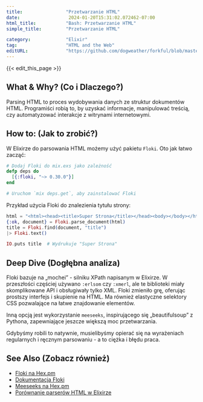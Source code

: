 ```yaml
---
title:                "Przetwarzanie HTML"
date:                  2024-01-20T15:31:02.072462-07:00
html_title:           "Bash: Przetwarzanie HTML"
simple_title:         "Przetwarzanie HTML"

category:             "Elixir"
tag:                  "HTML and the Web"
editURL:              "https://github.com/dogweather/forkful/blob/master/content/pl/elixir/parsing-html.md"
---
```


{{< edit_this_page >}}

## What & Why? (Co i Dlaczego?)
Parsing HTML to proces wydobywania danych ze struktur dokumentów HTML. Programiści robią to, by uzyskać informacje, manipulować treścią, czy automatyzować interakcje z witrynami internetowymi.

## How to: (Jak to zrobić?)
W Elixirze do parsowania HTML możemy użyć pakietu `Floki`. Oto jak łatwo zacząć:

```elixir
# Dodaj Floki do mix.exs jako zależność
defp deps do
  [{:floki, "~> 0.30.0"}]
end

# Uruchom `mix deps.get`, aby zainstalować Floki
```

Przykład użycia Floki do znalezienia tytułu strony:
```elixir
html = "<html><head><title>Super Strona</title></head><body></body></html>"
{:ok, document} = Floki.parse_document(html)
title = Floki.find(document, "title")
|> Floki.text()

IO.puts title  # Wydrukuje "Super Strona"
```

## Deep Dive (Dogłębna analiza)
Floki bazuje na „mochei” - silniku XPath napisanym w Elixirze. W przeszłości częściej używano `:erlsom` czy `:xmerl`, ale te biblioteki miały skomplikowane API i obsługiwały tylko XML. Floki zmieniło grę, oferując prostszy interfejs i skupienie na HTML. Ma również elastyczne selektory CSS pozwalające na łatwe znajdowanie elementów.

Inną opcją jest wykorzystanie `meeseeks`, inspirującego się „beautifulsoup” z Pythona, zapewniające jeszcze większą moc przetwarzania.

Gdybyśmy robili to natywnie, musielibyśmy opierać się na wyrażeniach regularnych i ręcznym parsowaniu - a to ciężka i błędu praca.

## See Also (Zobacz również)
- [Floki na Hex.pm](https://hex.pm/packages/floki)
- [Dokumentacja Floki](https://hexdocs.pm/floki)
- [Meeseeks na Hex.pm](https://hex.pm/packages/meeseeks)
- [Porównanie parserów HTML w Elixirze](https://elixirforum.com/t/comparing-html-parsers-nokogiri-mochei-floki-etc/11904)
